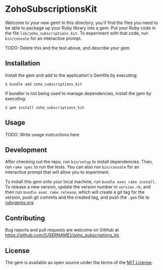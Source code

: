 # ZohoSubscriptionsKit

Welcome to your new gem! In this directory, you'll find the files you need to be able to package up your Ruby library into a gem. Put your Ruby code in the file `lib/zoho_subscriptions_kit`. To experiment with that code, run `bin/console` for an interactive prompt.

TODO: Delete this and the text above, and describe your gem

## Installation

Install the gem and add to the application's Gemfile by executing:

    $ bundle add zoho_subscriptions_kit

If bundler is not being used to manage dependencies, install the gem by executing:

    $ gem install zoho_subscriptions_kit

## Usage

TODO: Write usage instructions here

## Development

After checking out the repo, run `bin/setup` to install dependencies. Then, run `rake spec` to run the tests. You can also run `bin/console` for an interactive prompt that will allow you to experiment.

To install this gem onto your local machine, run `bundle exec rake install`. To release a new version, update the version number in `version.rb`, and then run `bundle exec rake release`, which will create a git tag for the version, push git commits and the created tag, and push the `.gem` file to [rubygems.org](https://rubygems.org).

## Contributing

Bug reports and pull requests are welcome on GitHub at https://github.com/[USERNAME]/zoho_subscriptions_kit.

## License

The gem is available as open source under the terms of the [MIT License](https://opensource.org/licenses/MIT).
